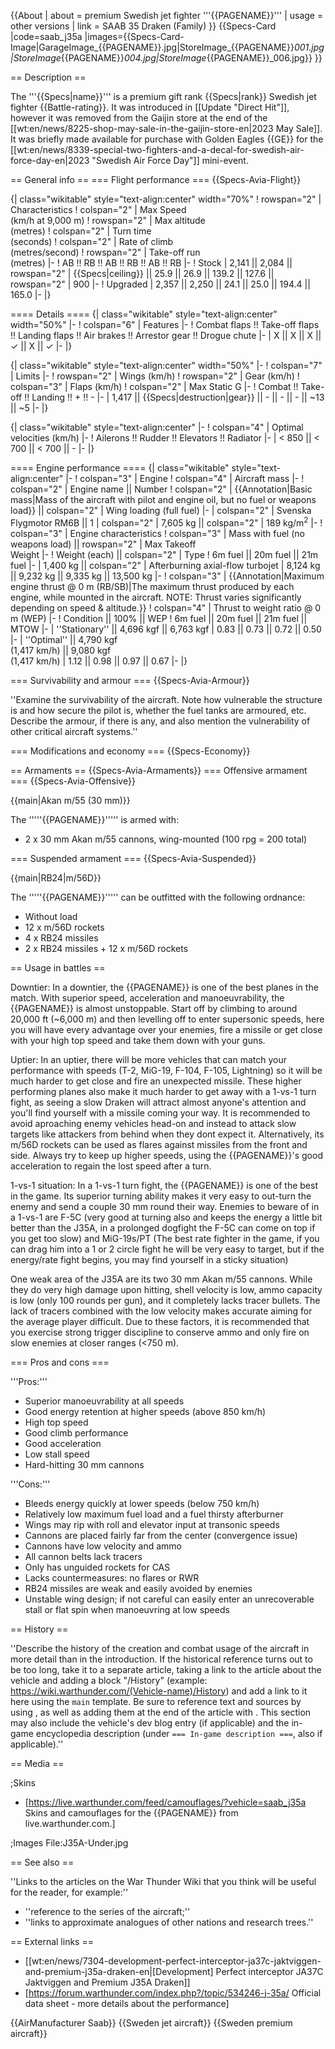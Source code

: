 {{About
| about = premium Swedish jet fighter '''{{PAGENAME}}'''
| usage = other versions
| link = SAAB 35 Draken (Family)
}}
{{Specs-Card
|code=saab_j35a
|images={{Specs-Card-Image|GarageImage_{{PAGENAME}}.jpg|StoreImage_{{PAGENAME}}_001.jpg|StoreImage_{{PAGENAME}}_004.jpg|StoreImage_{{PAGENAME}}_006.jpg}}
}}

== Description ==
<!-- ''In the description, the first part should be about the history of and the creation and combat usage of the aircraft, as well as its key features. In the second part, tell the reader about the aircraft in the game. Insert a screenshot of the vehicle, so that if the novice player does not remember the vehicle by name, he will immediately understand what kind of vehicle the article is talking about.'' -->
The '''{{Specs|name}}''' is a premium gift rank {{Specs|rank}} Swedish jet fighter {{Battle-rating}}. It was introduced in [[Update "Direct Hit"]], however it was removed from the Gaijin store at the end of the [[wt:en/news/8225-shop-may-sale-in-the-gaijin-store-en|2023 May Sale]]. It was briefly made available for purchase with Golden Eagles {{GE}} for the [[wt:en/news/8339-special-two-fighters-and-a-decal-for-swedish-air-force-day-en|2023 "Swedish Air Force Day"]] mini-event.

== General info ==
=== Flight performance ===
{{Specs-Avia-Flight}}
<!-- ''Describe how the aircraft behaves in the air. Speed, manoeuvrability, acceleration and allowable loads - these are the most important characteristics of the vehicle.'' -->

{| class="wikitable" style="text-align:center" width="70%"
! rowspan="2" | Characteristics
! colspan="2" | Max Speed<br>(km/h at 9,000 m)
! rowspan="2" | Max altitude<br>(metres)
! colspan="2" | Turn time<br>(seconds)
! colspan="2" | Rate of climb<br>(metres/second)
! rowspan="2" | Take-off run<br>(metres)
|-
! AB !! RB !! AB !! RB !! AB !! RB
|-
! Stock
| 2,141 || 2,084 || rowspan="2" | {{Specs|ceiling}} || 25.9 || 26.9 || 139.2 || 127.6 || rowspan="2" | 900
|-
! Upgraded
| 2,357 || 2,250 || 24.1 || 25.0 || 194.4 || 165.0
|-
|}

==== Details ====
{| class="wikitable" style="text-align:center" width="50%"
|-
! colspan="6" | Features
|-
! Combat flaps !! Take-off flaps !! Landing flaps !! Air brakes !! Arrestor gear !! Drogue chute
|-
| X || X || X || ✓ || X || ✓     <!-- ✓ -->
|-
|}

{| class="wikitable" style="text-align:center" width="50%"
|-
! colspan="7" | Limits
|-
! rowspan="2" | Wings (km/h)
! rowspan="2" | Gear (km/h)
! colspan="3" | Flaps (km/h)
! colspan="2" | Max Static G
|-
! Combat !! Take-off !! Landing !! + !! -
|-
| 1,417 <!-- {{Specs|destruction|body}} --> || {{Specs|destruction|gear}} || - || - || - || ~13 || ~5
|-
|}

{| class="wikitable" style="text-align:center"
|-
! colspan="4" | Optimal velocities (km/h)
|-
! Ailerons !! Rudder !! Elevators !! Radiator
|-
| < 850 || < 700 || < 700 || -
|-
|}

==== Engine performance ====
{| class="wikitable" style="text-align:center"
|-
! colspan="3" | Engine
! colspan="4" | Aircraft mass
|-
! colspan="2" | Engine name || Number
! colspan="2" | {{Annotation|Basic mass|Mass of the aircraft with pilot and engine oil, but no fuel or weapons load}} || colspan="2" | Wing loading (full fuel)
|-
| colspan="2" | Svenska Flygmotor RM6B || 1
| colspan="2" | 7,605 kg || colspan="2" | 189 kg/m<sup>2</sup>
|-
! colspan="3" | Engine characteristics
! colspan="3" | Mass with fuel (no weapons load) || rowspan="2" | Max Takeoff<br>Weight
|-
! Weight (each) || colspan="2" | Type
! 6m fuel || 20m fuel || 21m fuel
|-
| 1,400 kg || colspan="2" | Afterburning axial-flow turbojet
| 8,124 kg || 9,232 kg || 9,335 kg || 13,500 kg
|-
! colspan="3" | {{Annotation|Maximum engine thrust @ 0 m (RB/SB)|The maximum thrust produced by each engine, while mounted in the aircraft. NOTE: Thrust varies significantly depending on speed & altitude.}}
! colspan="4" | Thrust to weight ratio @ 0 m (WEP)
|-
! Condition || 100% || WEP
! 6m fuel || 20m fuel || 21m fuel || MTOW
|-
| ''Stationary'' || 4,696 kgf || 6,763 kgf
| 0.83 || 0.73 || 0.72 || 0.50
|-
| ''Optimal'' || 4,790 kgf<br>(1,417 km/h) || 9,080 kgf<br>(1,417 km/h)
| 1.12 || 0.98 || 0.97 || 0.67
|-
|}

=== Survivability and armour ===
{{Specs-Avia-Armour}}
<!-- ''Examine the survivability of the aircraft. Note how vulnerable the structure is and how secure the pilot is, whether the fuel tanks are armoured, etc. Describe the armour, if there is any, and also mention the vulnerability of other critical aircraft systems.'' -->
''Examine the survivability of the aircraft. Note how vulnerable the structure is and how secure the pilot is, whether the fuel tanks are armoured, etc. Describe the armour, if there is any, and also mention the vulnerability of other critical aircraft systems.''

=== Modifications and economy ===
{{Specs-Economy}}

== Armaments ==
{{Specs-Avia-Armaments}}
=== Offensive armament ===
{{Specs-Avia-Offensive}}
<!-- ''Describe the offensive armament of the aircraft, if any. Describe how effective the cannons and machine guns are in a battle, and also what belts or drums are better to use. If there is no offensive weaponry, delete this subsection.'' -->
{{main|Akan m/55 (30 mm)}}

The '''''{{PAGENAME}}''''' is armed with:

* 2 x 30 mm Akan m/55 cannons, wing-mounted (100 rpg = 200 total)

=== Suspended armament ===
{{Specs-Avia-Suspended}}
<!-- ''Describe the aircraft's suspended armament: additional cannons under the wings, bombs, rockets and torpedoes. This section is especially important for bombers and attackers. If there is no suspended weaponry remove this subsection.'' -->
{{main|RB24|m/56D}}

The '''''{{PAGENAME}}''''' can be outfitted with the following ordnance:

* Without load
* 12 x m/56D rockets
* 4 x RB24 missiles
* 2 x RB24 missiles + 12 x m/56D rockets

== Usage in battles ==
<!-- ''Describe the tactics of playing in the aircraft, the features of using aircraft in a team and advice on tactics. Refrain from creating a "guide" - do not impose a single point of view, but instead, give the reader food for thought. Examine the most dangerous enemies and give recommendations on fighting them. If necessary, note the specifics of the game in different modes (AB, RB, SB).'' -->
Downtier: In a downtier, the {{PAGENAME}} is one of the best planes in the match. With superior speed, acceleration and manoeuvrability, the {{PAGENAME}} is almost unstoppable. Start off by climbing to around 20,000 ft (~6,000 m) and then levelling off to enter supersonic speeds, here you will have every advantage over your enemies, fire a missile or get close with your high top speed and take them down with your guns.

Uptier: In an uptier, there will be more vehicles that can match your performance with speeds (T-2, MiG-19, F-104, F-105, Lightning) so it will be much harder to get close and fire an unexpected missile. These higher performing planes also make it much harder to get away with a 1-vs-1 turn fight, as seeing a slow Draken will attract almost anyone's attention and you'll find yourself with a missile coming your way. It is recommended to avoid aproaching enemy vehicles head-on and instead to attack slow targets like attackers from behind when they dont expect it. Alternatively, its m/56D rockets can be used as flares against missiles from the front and side. Always try to keep up higher speeds, using the {{PAGENAME}}'s good acceleration to regain the lost speed after a turn.

1-vs-1 situation: In a 1-vs-1 turn fight, the {{PAGENAME}} is one of the best in the game. Its superior turning ability makes it very easy to out-turn the enemy and send a couple 30 mm round their way. Enemies to beware of in a 1-vs-1 are F-5C (very good at turning also and keeps the energy a little bit better than the J35A, in a prolonged dogfight the F-5C can come on top if you get too slow) and MiG-19s/PT (The best rate fighter in the game, if you can drag him into a 1 or 2 circle fight he will be very easy to target, but if the energy/rate fight begins, you may find yourself in a sticky situation)

One weak area of the J35A are its two 30 mm Akan m/55 cannons. While they do very high damage upon hitting, shell velocity is low, ammo capacity is low (only 100 rounds per gun), and it completely lacks tracer bullets. The lack of tracers combined with the low velocity makes accurate aiming for the average player difficult. Due to these factors, it is recommended that you exercise strong trigger discipline to conserve ammo and only fire on slow enemies at closer ranges (<750 m). 

=== Pros and cons ===
<!-- ''Summarise and briefly evaluate the vehicle in terms of its characteristics and combat effectiveness. Mark its pros and cons in the bulleted list. Try not to use more than 6 points for each of the characteristics. Avoid using categorical definitions such as "bad", "good" and the like - use substitutions with softer forms such as "inadequate" and "effective".'' -->

'''Pros:'''

* Superior manoeuvrability at all speeds
* Good energy retention at higher speeds (above 850 km/h)
* High top speed
* Good climb performance
* Good acceleration
* Low stall speed
* Hard-hitting 30 mm cannons

'''Cons:'''

* Bleeds energy quickly at lower speeds (below 750 km/h)
* Relatively low maximum fuel load and a fuel thirsty afterburner
* Wings may rip with roll and elevator input at transonic speeds
* Cannons are placed fairly far from the center (convergence issue) 
* Cannons have low velocity and ammo
* All cannon belts lack tracers 
* Only has unguided rockets for CAS
* Lacks countermeasures: no flares or RWR
* RB24 missiles are weak and easily avoided by enemies
* Unstable wing design; if not careful can easily enter an unrecoverable stall or flat spin when manoeuvring at low speeds

== History ==
<!-- ''Describe the history of the creation and combat usage of the aircraft in more detail than in the introduction. If the historical reference turns out to be too long, take it to a separate article, taking a link to the article about the vehicle and adding a block "/History" (example: <nowiki>https://wiki.warthunder.com/(Vehicle-name)/History</nowiki>) and add a link to it here using the <code>main</code> template. Be sure to reference text and sources by using <code><nowiki><ref></ref></nowiki></code>, as well as adding them at the end of the article with <code><nowiki><references /></nowiki></code>. This section may also include the vehicle's dev blog entry (if applicable) and the in-game encyclopedia description (under <code><nowiki>=== In-game description ===</nowiki></code>, also if applicable).'' -->
''Describe the history of the creation and combat usage of the aircraft in more detail than in the introduction. If the historical reference turns out to be too long, take it to a separate article, taking a link to the article about the vehicle and adding a block "/History" (example: <nowiki>https://wiki.warthunder.com/(Vehicle-name)/History</nowiki>) and add a link to it here using the <code>main</code> template. Be sure to reference text and sources by using <code><nowiki><ref></ref></nowiki></code>, as well as adding them at the end of the article with <code><nowiki><references /></nowiki></code>. This section may also include the vehicle's dev blog entry (if applicable) and the in-game encyclopedia description (under <code><nowiki>=== In-game description ===</nowiki></code>, also if applicable).''

== Media ==
<!-- ''Excellent additions to the article would be video guides, screenshots from the game, and photos.'' -->

;Skins

* [https://live.warthunder.com/feed/camouflages/?vehicle=saab_j35a Skins and camouflages for the {{PAGENAME}} from live.warthunder.com.]

;Images
<gallery mode="packed-hover" heights="200">
File:J35A-Under.jpg
</gallery>

== See also ==
<!-- ''Links to the articles on the War Thunder Wiki that you think will be useful for the reader, for example:''
* ''reference to the series of the aircraft;''
* ''links to approximate analogues of other nations and research trees.'' -->
''Links to the articles on the War Thunder Wiki that you think will be useful for the reader, for example:''

* ''reference to the series of the aircraft;''
* ''links to approximate analogues of other nations and research trees.''

== External links ==
<!-- ''Paste links to sources and external resources, such as:''
* ''topic on the official game forum;''
* ''other literature.'' -->

* [[wt:en/news/7304-development-perfect-interceptor-ja37c-jaktviggen-and-premium-j35a-draken-en|[Development] Perfect interceptor JA37C Jaktviggen and Premium J35A Draken]]
* [https://forum.warthunder.com/index.php?/topic/534246-j-35a/ Official data sheet - more details about the performance]

{{AirManufacturer Saab}}
{{Sweden jet aircraft}}
{{Sweden premium aircraft}}